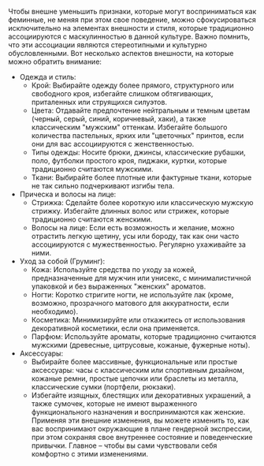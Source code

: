 

Чтобы внешне уменьшить признаки, которые могут восприниматься как феминные, не меняя при этом свое поведение, можно сфокусироваться исключительно на элементах внешности и стиля, которые традиционно ассоциируются с маскулинностью в данной культуре. Важно помнить, что эти ассоциации являются стереотипными и культурно обусловленными.
Вот несколько аспектов внешности, на которые можно обратить внимание:
 * Одежда и стиль:
   * Крой: Выбирайте одежду более прямого, структурного или свободного кроя, избегайте слишком обтягивающих, приталенных или струящихся силуэтов.
   * Цвета: Отдавайте предпочтение нейтральным и темным цветам (черный, серый, синий, коричневый, хаки), а также классическим "мужским" оттенкам. Избегайте большого количества пастельных, ярких или "цветочных" принтов, если они для вас ассоциируются с женственностью.
   * Типы одежды: Носите брюки, джинсы, классические рубашки, поло, футболки простого кроя, пиджаки, куртки, которые традиционно считаются мужскими.
   * Ткани: Выбирайте более плотные или фактурные ткани, которые не так сильно подчеркивают изгибы тела.
 * Прическа и волосы на лице:
   * Стрижка: Сделайте более короткую или классическую мужскую стрижку. Избегайте длинных волос или стрижек, которые традиционно считаются женскими.
   * Волосы на лице: Если есть возможность и желание, можно отрастить легкую щетину, усы или бороду, так как они часто ассоциируются с мужественностью. Регулярно ухаживайте за ними.
 * Уход за собой (Груминг):
   * Кожа: Используйте средства по уходу за кожей, предназначенные для мужчин или унисекс, с минималистичной упаковкой и без выраженных "женских" ароматов.
   * Ногти: Коротко стригите ногти, не используйте лак (кроме, возможно, прозрачного матового для аккуратности, если необходимо).
   * Косметика: Минимизируйте или откажитесь от использования декоративной косметики, если она применяется.
   * Парфюм: Используйте ароматы, которые традиционно считаются мужскими (древесные, цитрусовые, кожаные, фужерные ноты).
 * Аксессуары:
   * Выбирайте более массивные, функциональные или простые аксессуары: часы с классическим или спортивным дизайном, кожаные ремни, простые цепочки или браслеты из металла, классические сумки (портфели, рюкзаки).
   * Избегайте изящных, блестящих или декоративных украшений, а также сумочек, которые не имеют выраженного функционального назначения и воспринимаются как женские.
Применяя эти внешние изменения, вы можете изменить то, как вас воспринимают окружающие в плане гендерной экспрессии, при этом сохраняя свое внутреннее состояние и поведенческие привычки. Главное – чтобы вы сами чувствовали себя комфортно с этими изменениями.
